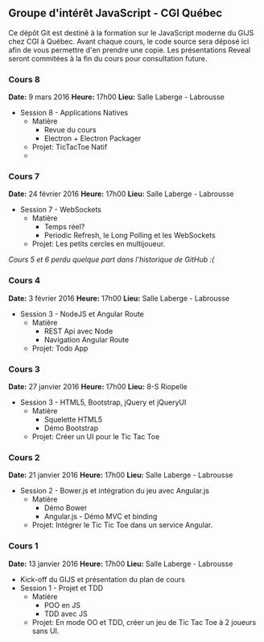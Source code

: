 ## Groupe d'intérêt JavaScript - CGI Québec
Ce dépôt Git est destiné à la formation sur le JavaScript moderne du GIJS chez CGI à Québec. Avant chaque cours, le code source sera déposé ici afin de vous permettre d'en prendre une copie. Les présentations Reveal seront commitées à la fin du cours pour consultation future.

### Cours 8
**Date:** 9 mars 2016
**Heure:** 17h00
**Lieu:** Salle Laberge - Labrousse

* Session 8 - Applications Natives
  * Matière
    * Revue du cours
    * Electron + Electron Packager
  * Projet: TicTacToe Natif
  *
### Cours 7
**Date:** 24 février 2016
**Heure:** 17h00
**Lieu:** Salle Laberge - Labrousse

* Session 7 - WebSockets
  * Matière
    * Temps réel?
    * Periodic Refresh, le Long Polling et les WebSockets
  * Projet: Les petits cercles en multijoueur.

<em>Cours 5 et 6 perdu quelque part dans l'historique de GitHub :(</em>

### Cours 4
**Date:** 3 février 2016
**Heure:** 17h00
**Lieu:** Salle Laberge - Labrousse

* Session 3 - NodeJS et Angular Route
  * Matière
    * REST Api avec Node
    * Navigation Angular Route
  * Projet: Todo App

### Cours 3
**Date:** 27 janvier 2016
**Heure:** 17h00
**Lieu:** 8-S Riopelle

* Session 3 - HTML5, Bootstrap, jQuery et jQueryUI
  * Matière
    * Squelette HTML5
    * Démo Bootstrap
  * Projet: Créer un UI pour le Tic Tac Toe

### Cours 2
**Date:** 21 janvier 2016
**Heure:** 17h00
**Lieu:** Salle Laberge - Labrousse

* Session 2 - Bower.js et intégration du jeu avec Angular.js
  * Matière
    * Démo Bower
    * Angular.js - Démo MVC et binding
  * Projet: Intégrer le Tic Tic Toe dans un service Angular.


### Cours 1
**Date:** 13 janvier 2016
**Heure:** 17h00
**Lieu:** Salle Laberge - Labrousse

* Kick-off du GIJS et présentation du plan de cours
* Session 1 - Projet et TDD
  * Matière
    * POO en JS
    * TDD avec JS
  * Projet: En mode OO et TDD, créer un jeu de Tic Tac Toe à 2 joueurs sans UI.
